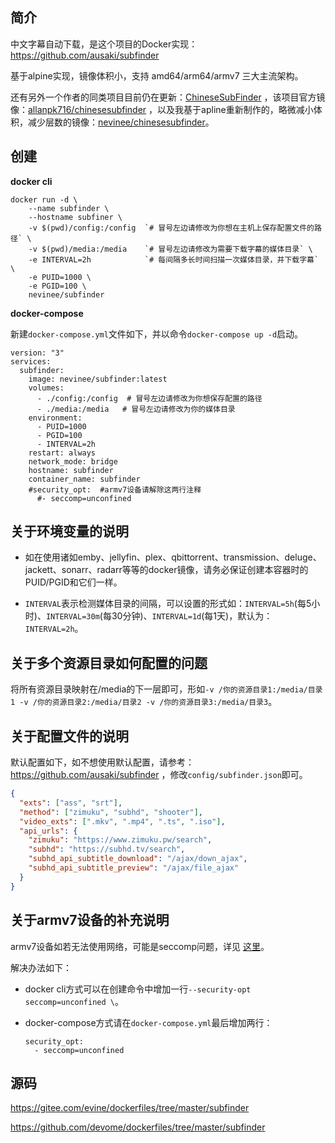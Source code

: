 ## 简介

中文字幕自动下载，是这个项目的Docker实现：https://github.com/ausaki/subfinder 

基于alpine实现，镜像体积小，支持 amd64/arm64/armv7 三大主流架构。

还有另外一个作者的同类项目目前仍在更新：[ChineseSubFinder](https://github.com/allanpk716/ChineseSubFinder) ，该项目官方镜像：[allanpk716/chinesesubfinder](https://hub.docker.com/r/allanpk716/chinesesubfinder) ，以及我基于apline重新制作的，略微减小体积，减少层数的镜像：[nevinee/chinesesubfinder](https://hub.docker.com/r/nevinee/chinesesubfinder)。

## 创建

**docker cli**

```
docker run -d \
    --name subfinder \
    --hostname subfiner \
    -v $(pwd)/config:/config  `# 冒号左边请修改为你想在主机上保存配置文件的路径` \
    -v $(pwd)/media:/media    `# 冒号左边请修改为需要下载字幕的媒体目录` \
    -e INTERVAL=2h            `# 每间隔多长时间扫描一次媒体目录，并下载字幕` \
    -e PUID=1000 \
    -e PGID=100 \
    nevinee/subfinder
```

**docker-compose**

新建`docker-compose.yml`文件如下，并以命令`docker-compose up -d`启动。

```
version: "3"
services:
  subfinder:
    image: nevinee/subfinder:latest
    volumes:
      - ./config:/config  # 冒号左边请修改为你想保存配置的路径
      - ./media:/media   # 冒号左边请修改为你的媒体目录
    environment:
      - PUID=1000
      - PGID=100
      - INTERVAL=2h
    restart: always
    network_mode: bridge
    hostname: subfinder
    container_name: subfinder
    #security_opt:  #armv7设备请解除这两行注释
      #- seccomp=unconfined
```

## 关于环境变量的说明

- 如在使用诸如emby、jellyfin、plex、qbittorrent、transmission、deluge、jackett、sonarr、radarr等等的docker镜像，请务必保证创建本容器时的PUID/PGID和它们一样。

- `INTERVAL`表示检测媒体目录的间隔，可以设置的形式如：`INTERVAL=5h`(每5小时)、`INTERVAL=30m`(每30分钟)、`INTERVAL=1d`(每1天)，默认为：`INTERVAL=2h`。

## 关于多个资源目录如何配置的问题

将所有资源目录映射在/media的下一层即可，形如`-v /你的资源目录1:/media/目录1 -v /你的资源目录2:/media/目录2 -v /你的资源目录3:/media/目录3`。

## 关于配置文件的说明

默认配置如下，如不想使用默认配置，请参考：https://github.com/ausaki/subfinder ，修改`config/subfinder.json`即可。

```json
{
  "exts": ["ass", "srt"],
  "method": ["zimuku", "subhd", "shooter"],
  "video_exts": [".mkv", ".mp4", ".ts", ".iso"],
  "api_urls": {
    "zimuku": "https://www.zimuku.pw/search",
    "subhd": "https://subhd.tv/search",
    "subhd_api_subtitle_download": "/ajax/down_ajax",
    "subhd_api_subtitle_preview": "/ajax/file_ajax"
  }
}
```

## 关于armv7设备的补充说明

armv7设备如若无法使用网络，可能是seccomp问题，详见 [这里](https://wiki.alpinelinux.org/wiki/Release_Notes_for_Alpine_3.13.0)。

解决办法如下：

- docker cli方式可以在创建命令中增加一行`--security-opt seccomp=unconfined \`。

- docker-compose方式请在`docker-compose.yml`最后增加两行：

    ```
    security_opt:
      - seccomp=unconfined
    ```

## 源码

https://gitee.com/evine/dockerfiles/tree/master/subfinder

https://github.com/devome/dockerfiles/tree/master/subfinder
